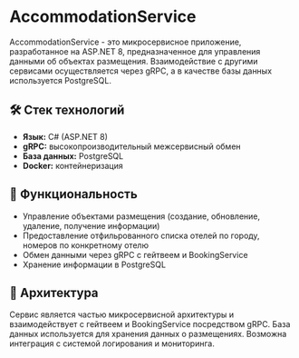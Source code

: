 # AccommodationService

AccommodationService - это микросервисное приложение, разработанное на ASP.NET 8, предназначенное для управления данными об объектах размещения. Взаимодействие с другими сервисами осуществляется через gRPC, а в качестве базы данных используется PostgreSQL.

## 🛠 Стек технологий

- **Язык:** C# (ASP.NET 8)
- **gRPC:** высокопроизводительный межсервисный обмен
- **База данных:** PostgreSQL
- **Docker:** контейнеризация
  
## 🚀 Функциональность

- Управление объектами размещения (создание, обновление, удаление, получение информации)
- Предоставление отфильрованного списка отелей по городу, номеров по конкретному отелю
- Обмен данными через gRPC с гейтвеем и BookingService
- Хранение информации в PostgreSQL

## 📁 Архитектура

Сервис является частью микросервисной архитектуры и взаимодействует с гейтвеем и BookingService посредством gRPC. База данных используется для хранения данных о размещениях. Возможна интеграция с системой логирования и мониторинга.
